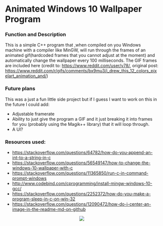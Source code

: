 # Animated Windows 10 Wallpaper Program

### Function and Description
This is a simple C++ program that ,when compiled on you Windows machine with a compiler like MinGW, will run through the frames of an animated gif(hardcoded frames that you cannot adjust at the moment) and automatically change the wallpaper every 100 milliseconds. The GIF frames are included here (credit to: https://www.reddit.com/user/v78/, original post: https://www.reddit.com/r/gifs/comments/bx9mu3/i_drew_this_12_colors_pixelart_animation_and/)

### Future plans
This was a just a fun little side project but if I guess I want to work on this in the future I could add:
- Adjustable framerate
- Ability to just give the program a GIF and it just breaking it into frames for you (probably using the Magik++ library) that it will loop through.
- A UI?

### Resources used:
- https://stackoverflow.com/questions/64782/how-do-you-append-an-int-to-a-string-in-c
- https://stackoverflow.com/questions/56549147/how-to-change-the-windows-10-wallpaper-with-c
- https://stackoverflow.com/questions/11365850/run-c-in-command-prompt-windows
- http://www.codebind.com/cprogramming/install-mingw-windows-10-gcc/
- https://stackoverflow.com/questions/2252372/how-do-you-make-a-program-sleep-in-c-on-win-32
- https://stackoverflow.com/questions/12090472/how-do-i-center-an-image-in-the-readme-md-on-github 

<p align="center">
  <img src="./demo.gif" />
</p>
